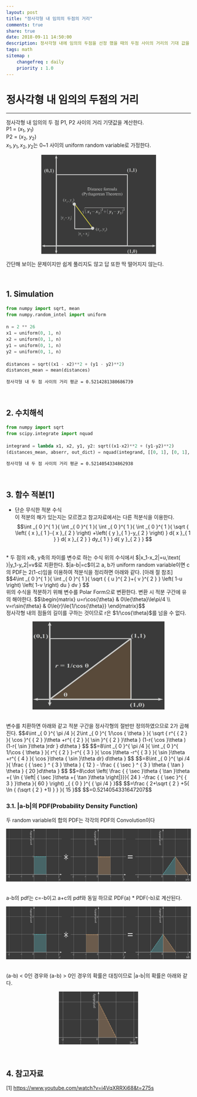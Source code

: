 ```yaml
---
layout: post
title: "정사각형 내 임의의 두점의 거리"
comments: true
share: true
date: 2018-09-11 14:50:00
description: 정사각형 내에 임의의 두점을 선정 했을 때의 두점 사이의 거리의 기대 값을 수식과 Simulation으로 계산한다.
tags: math
sitemap :
    changefreq : daily
    priority : 1.0
---
```


# 정사각형 내 임의의 두점의 거리
---
정사각형 내 임의의 두 점 P1, P2 사이의 거리 기댓값을 계산한다.  
P1 = ($x_1$, $y_1$)  
P2 = ($x_2$, $y_2$)  
$x_1, y_1, x_2, y_2$는 0~1 사이의 uniform random variable로 가정한다.  
  
 <p align="center"> 
    <img src="/assets/images/DistanceBetweenTwoPointsOfQuadrate/DistanceOfpoints_onedork.png" alt="distance img" width="313" height="270">
 </p>
 
 간단해 보이는 문제이지만 쉽게 풀리지도 않고 답 또한 딱 떨어지지 않는다.

<br>

## 1. Simulation


```python
from numpy import sqrt, mean
from numpy.random_intel import uniform

n = 2 ** 26
x1 = uniform(0, 1, n)
x2 = uniform(0, 1, n)
y1 = uniform(0, 1, n)
y2 = uniform(0, 1, n)

distances = sqrt((x1 - x2)**2 + (y1 - y2)**2)
distances_mean = mean(distances)
```



    정사각형 내 두 점 사이의 거리 평균 = 0.5214281380686739


<br>

## 2. 수치해석


```python
from numpy import sqrt
from scipy.integrate import nquad

integrand = lambda x1, x2, y1, y2: sqrt((x1-x2)**2 + (y1-y2)**2)
(distances_mean, abserr, out_dict) = nquad(integrand, [[0, 1], [0, 1], [0, 1], [0, 1]], full_output=True)
```



    정사각형 내 두 점 사이의 거리 평균 = 0.5214054334862938


<br>

## 3. 함수 적분[1]
* 단순 무식한 적분 수식  
  이 적분의 해가 있는지는 모르겠고 참고자료에서는 다른 적분식을 이용한다.
$$\int _{ 0 }^{ 1 }{ \int _{ 0 }^{ 1 }{ \int _{ 0 }^{ 1 }{ \int _{ 0 }^{ 1 }{ \sqrt { \left( { x }_{ 1 }-{ x }_{ 2 } \right) +\left( { y }_{ 1 }-y_{ 2 } \right)  } d{ x }_{ 1 } } d{ x }_{ 2 } } dy_{ 1 } } d{ y }_{ 2 } } $$  
<br>  
* 두 점의 x축, y축의 차이를 변수로 하는 수식  
위의 수식에서 $|x_1-x_2|=u,\text{    }|y_1-y_2|=v$로 치환한다.  
$|a-b|=c$이고 a, b가 uniform random variable이면 c의 PDF는 2(1-c)임을 이용하여 적분식을 정리하면 아래와 같다. [아래 절 참조]
$$4\int _{ 0 }^{ 1 }{ \int _{ 0 }^{ 1 }{ \sqrt { { u }^{ 2 }+{ v }^{ 2 } } \left( 1-u \right) \left( 1-v \right) du } dv } $$
<br>
위의 수식을 적분하기 위해 변수를 Polar Form으로 변환한다. 변환 시 적분 구간에 유의 해야한다.  
$$\begin{matrix} u=r\cos{\theta} & 0\le{\theta}\le\pi/4 \\ v=r\sin{\theta} & 0\le{r}\le{1/\cos{\theta}} \end{matrix}$$  
<br>
정사각형 내의 점들의 길이를 구하는 것이므로 r은 $1/\cos{\theta}$를 넘을 수 없다.  
<p align="center"> 
  <img src="/assets/images/DistanceBetweenTwoPointsOfQuadrate/IntegralRegion_onedork.png" alt="Integral Region" width="360" height="240">
</p>
<br>
변수를 치환하면 아래와 같고 적분 구간을 정사각형의 절반만 정의하였으므로 2가 곱해진다.
$$4\int _{ 0 }^{ \pi /4 }{ 2\int _{ 0 }^{ 1/\cos { \theta  }  }{ \sqrt { r^{ { 2 } }{ \cos   }^{ { 2 } }\theta +r^{ { 2 } }{ \sin   }^{ { 2 } }\theta  } (1-r{ \cos   }\theta )(1-r{ \sin   }\theta )rdr } d\theta  } $$
$$=8\int _{ 0 }^{ \pi /4 }{ \int _{ 0 }^{ 1/\cos { \theta  }  }{ r^{ { 2 } }-r^{ { 3 } }{ \cos   }\theta -r^{ { 3 } }{ \sin   }\theta +r^{ { 4 } }{ \cos }\theta { \sin }\theta dr} d\theta  } $$
$$=8\int _{ 0 }^{ \pi /4 }{ \frac { { \sec } ^ { 3 } \theta } { 12 } - \frac { { \sec } ^ { 3 } \theta { \tan } \theta } { 20 }d\theta  } $$
$$=8\cdot \left( \frac { { \sec   }\theta { \tan   }\theta +{ \ln { \left| { \sec   }\theta +{ \tan   }\theta  \right|}}}{ 24 } -\frac { { \sec   }^{ { 3 } }\theta  }{ 60 }  \right) _{ { 0 } }^{ { \pi /4 } }$$
$$=\frac { 2+\sqrt { 2 } +5{ \ln { (\sqrt { 2 } +1) }  } }{ 15 }$$
$$=0.5214054331647207$$

<br>

### 3.1. |a-b|의 PDF(Probability Density Function)
두 random variable의 합의 PDF는 각각의 PDF의 Convolution이다
<p align="center"> 
  <img src="/assets/images/DistanceBetweenTwoPointsOfQuadrate/ab_convolution_onedork.png" alt="a plus b pdf" width="720" height="144">
</p>

<br>
a-b의 pdf는 c=-b이고 a+c의 pdf와 동일 하므로 PDF(a) * PDF(-b)로 계산된다.
<p align="center"> 
  <img src="/assets/images/DistanceBetweenTwoPointsOfQuadrate/ad_convolution_onedork.png" alt="a minus b pdf" width="720" height="144">
</p>
<br>
(a-b) < 0인 경우와 (a-b) > 0인 경우의 확률은 대칭이므로 |a-b|의 확률은 아래와 같다.
<p align="center"> 
  <img src="/assets/images/DistanceBetweenTwoPointsOfQuadrate/a_b_minus_abs_pdf_onedork.png" alt="|a-b| pdf" width="216" height="144">
</p>

<br>

## 4. 참고자료
[1] https://www.youtube.com/watch?v=i4VqXRRXi68&t=275s
